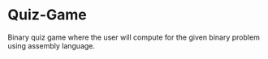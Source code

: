 # Quiz-Game
Binary quiz game where the user will compute for the given binary problem using assembly language.
